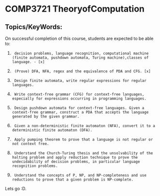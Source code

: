 # COMP3721 TheoryofComputation
## Topics/KeyWords:

On successful completion of this course, students are expected to be able to:

1.      decision problems, language recognition, computational machine (finite automata, pushdown automata, Turing machine),classes of language. - [x]

2.      (Prove) DFA, NFA, regex and the equivalence of PDA and CFG. [x]

3.      Design finite automata, write regular expressions for regular languages.

4.      Write context-free grammar (CFG) for context-free languages, especially for expressions occurring in programming languages.

5.      Design pushdown automata for context-free languages. Given a context-free grammar, construct a PDA that accepts the language generated by the given grammar.

6.      Given a non-deterministic finite automaton (NFA), convert it to a deterministic finite automaton (DFA).

7.      Apply pumping theorem to prove that a language is not regular or not context free.

8.      Understand the Church-Turing thesis and the unsolvability of the halting problem and apply reduction technique to prove the undecidability of decision problems, in particular language recognition problems.

9.      Understand the concepts of P, NP, and NP-completeness and use reductions to prove that a given problem is NP-complete.

 
 
 Lets go :D.
